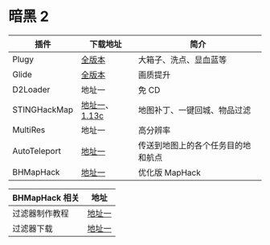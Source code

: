 # 暗黑 2

[stinghackmap1]: https://mega.nz/file/Q55SCTha#DdFaAxbiZxY3hqb05csXEMJGDZiieuui8SYWF6YsijU
[stinghackmap2]: http://d2.rocks/tools/D2StingMapHack.zip
[glide]: http://www.svenswrapper.de/english/downloads.html
[plugy]: http://plugy.free.fr/en/index.html
[autoteleport]: http://forum.europebattle.net/threads/auto-teleport.540611/
[bhmaphack]: http://forum.europebattle.net/threads/bh-maphack-loot-filters.544928/

| 插件         | 下载地址                                        | 简介                               |
| ------------ | ----------------------------------------------- | ---------------------------------- |
| Plugy        | [全版本][plugy]                                 | 大箱子、洗点、显血蓝等             |
| Glide        | [全版本][glide]                                 | 画质提升                           |
| D2Loader     | 地址一                                          | 免 CD                              |
| STINGHackMap | [地址一][stinghackmap1]、[1.13c][stinghackmap2] | 地图补丁、一键回城、物品过滤       |
| MultiRes     | 地址一                                          | 高分辨率                           |
| AutoTeleport | [地址一]([autoteleport])                        | 传送到地图上的各个任务目的地和航点 |
| BHMapHack    | [地址一](bhmaphack)                             | 优化版 MapHack                     |

[过滤器制作教程]: http://forum.europebattle.net/threads/bh-maphack-configuration-guide.540603/
[过滤器下载]: http://forum.europebattle.net/threads/bh-maphack-loot-filters.544928/

| BHMapHack 相关 | 地址                       |
| -------------- | -------------------------- |
| 过滤器制作教程 | [地址一]([过滤器制作教程]) |
| 过滤器下载     | [地址一]([过滤器下载])     |
